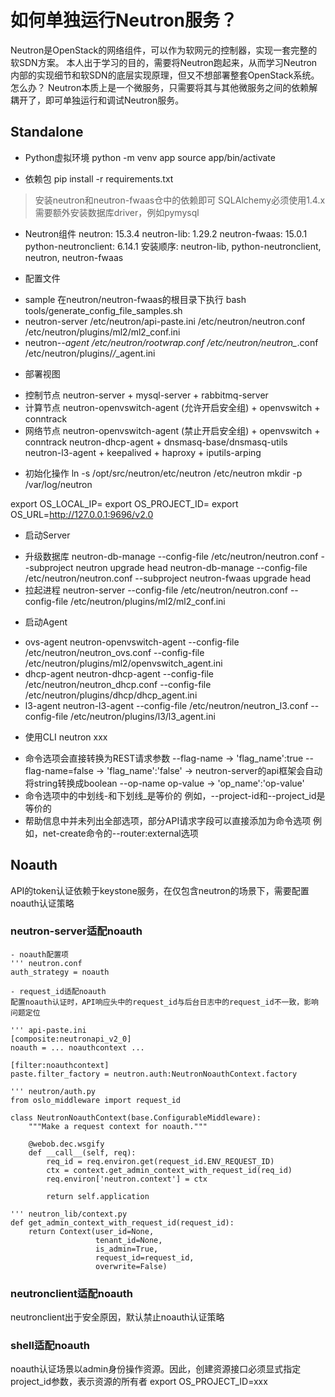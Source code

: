# 如何单独运行Neutron服务？

Neutron是OpenStack的网络组件，可以作为软网元的控制器，实现一套完整的软SDN方案。
本人出于学习的目的，需要将Neutron跑起来，从而学习Neutron内部的实现细节和软SDN的底层实现原理，但又不想部署整套OpenStack系统。怎么办？
Neutron本质上是一个微服务，只需要将其与其他微服务之间的依赖解耦开了，即可单独运行和调试Neutron服务。


## Standalone

* Python虚拟环境
python -m venv app
source app/bin/activate

* 依赖包
pip install -r requirements.txt
> 安装neutron和neutron-fwaas仓中的依赖即可
> SQLAlchemy必须使用1.4.x
> 需要额外安装数据库driver，例如pymysql

* Neutron组件
neutron: 15.3.4
neutron-lib: 1.29.2
neutron-fwaas: 15.0.1
python-neutronclient: 6.14.1
安装顺序: neutron-lib, python-neutronclient, neutron, neutron-fwaas

* 配置文件
- sample
在neutron/neutron-fwaas的根目录下执行
bash tools/generate_config_file_samples.sh
- neutron-server
/etc/neutron/api-paste.ini
/etc/neutron/neutron.conf
/etc/neutron/plugins/ml2/ml2_conf.ini
- neutron-*-agent
/etc/neutron/rootwrap.conf
/etc/neutron/neutron_*.conf
/etc/neutron/plugins/*/*_agent.ini

* 部署视图
- 控制节点
neutron-server + mysql-server + rabbitmq-server
- 计算节点
neutron-openvswitch-agent (允许开启安全组) + openvswitch + conntrack
- 网络节点
neutron-openvswitch-agent (禁止开启安全组) + openvswitch + conntrack
neutron-dhcp-agent + dnsmasq-base/dnsmasq-utils
neutron-l3-agent + keepalived + haproxy + iputils-arping

* 初始化操作
ln -s /opt/src/neutron/etc/neutron /etc/neutron
mkdir -p /var/log/neutron

export OS_LOCAL_IP=<local-vtep-ip>
export OS_PROJECT_ID=<test-project-id>
export OS_URL=http://127.0.0.1:9696/v2.0

* 启动Server
- 升级数据库
neutron-db-manage --config-file /etc/neutron/neutron.conf --subproject neutron upgrade head
neutron-db-manage --config-file /etc/neutron/neutron.conf --subproject neutron-fwaas upgrade head
- 拉起进程
neutron-server --config-file /etc/neutron/neutron.conf --config-file /etc/neutron/plugins/ml2/ml2_conf.ini

* 启动Agent
- ovs-agent
neutron-openvswitch-agent --config-file /etc/neutron/neutron_ovs.conf --config-file /etc/neutron/plugins/ml2/openvswitch_agent.ini
- dhcp-agent
neutron-dhcp-agent --config-file /etc/neutron/neutron_dhcp.conf --config-file /etc/neutron/plugins/dhcp/dhcp_agent.ini
- l3-agent
neutron-l3-agent --config-file /etc/neutron/neutron_l3.conf --config-file /etc/neutron/plugins/l3/l3_agent.ini

* 使用CLI
neutron xxx
- 命令选项会直接转换为REST请求参数
  --flag-name         -> 'flag_name':true
  --flag-name=false   -> 'flag_name':'false' -> neutron-server的api框架会自动将string转换成boolean
  --op-name op-value  -> 'op_name':'op-value'
- 命令选项中的中划线-和下划线_是等价的
  例如，--project-id和--project_id是等价的
- 帮助信息中并未列出全部选项，部分API请求字段可以直接添加为命令选项
  例如，net-create命令的--router:external选项

## Noauth
API的token认证依赖于keystone服务，在仅包含neutron的场景下，需要配置noauth认证策略

### neutron-server适配noauth

```
- noauth配置项
''' neutron.conf
auth_strategy = noauth

- request_id适配noauth
配置noauth认证时，API响应头中的request_id与后台日志中的request_id不一致，影响问题定位

''' api-paste.ini
[composite:neutronapi_v2_0]
noauth = ... noauthcontext ...

[filter:noauthcontext]
paste.filter_factory = neutron.auth:NeutronNoauthContext.factory

''' neutron/auth.py
from oslo_middleware import request_id

class NeutronNoauthContext(base.ConfigurableMiddleware):
    """Make a request context for noauth."""

    @webob.dec.wsgify
    def __call__(self, req):
        req_id = req.environ.get(request_id.ENV_REQUEST_ID)
        ctx = context.get_admin_context_with_request_id(req_id)
        req.environ['neutron.context'] = ctx

        return self.application

''' neutron_lib/context.py
def get_admin_context_with_request_id(request_id):
    return Context(user_id=None,
                   tenant_id=None,
                   is_admin=True,
                   request_id=request_id,
                   overwrite=False)
```

### neutronclient适配noauth
neutronclient出于安全原因，默认禁止noauth认证策略

### shell适配noauth
noauth认证场景以admin身份操作资源。因此，创建资源接口必须显式指定project_id参数，表示资源的所有者
export OS_PROJECT_ID=xxx


